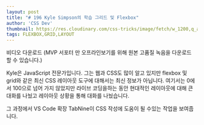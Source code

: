 ```yaml
---
layout: post
title: "# 196 Kyle Simpson의 학습 그리드 및 Flexbox"
author: 'CSS Dev'
thumbnail: https://res.cloudinary.com/css-tricks/image/fetch/w_1200,q_auto,f_auto/https://css-tricks.com/wp-content/uploads/2020/10/thumb-grid.png
tags: FLEXBOX,GRID,LAYOUT
---
```



비디오 다운로드
(MVP 서포터 만 오프라인보기를 위해 원본 고품질 녹음을 다운로드 할 수 있습니다.)
 

Kyle은 JavaScript 전문가입니다.
 그는 웹과 CSS도 많이 알고 있지만 flexbox 및 grid와 같은 최신 CSS 레이아웃 도구에 대해서는 최신 정보가 아닙니다.
 여기서는 0에서 100으로 넘어 가지 않았지만 라이브 코딩을하는 동안 현대적인 레이아웃에 대해 큰 대화를 나눴고 레이아웃 상황을 통해 대화를 나눴습니다.
 

그 과정에서 VS Code 확장 TabNine이 CSS 작성에 도움이 될 수있는 작업을 보여줍니다.
 